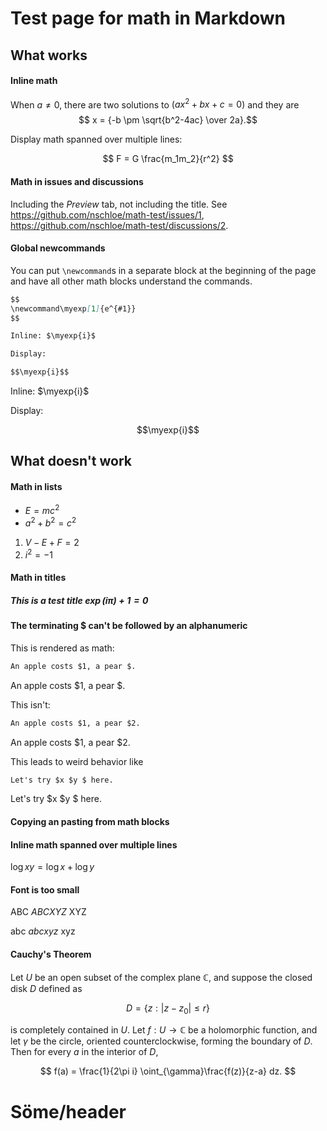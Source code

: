 # Test page for math in Markdown

## What works

#### Inline math

When $a \ne 0$, there are two solutions to $(ax^2 + bx + c = 0)$ and they are
$$ x = {-b \pm \sqrt{b^2-4ac} \over 2a}.$$

Display math spanned over multiple lines:

$$
F =
G \frac{m_1m_2}{r^2}
$$

#### Math in issues and discussions

Including the _Preview_ tab, not including the title.
See https://github.com/nschloe/math-test/issues/1,
https://github.com/nschloe/math-test/discussions/2.

#### Global newcommands

You can put `\newcommand`s in a separate block at the beginning of the page and
have all other math blocks understand the commands.

```markdown
$$
\newcommand\myexp[1]{e^{#1}}
$$

Inline: $\myexp{i}$

Display:

$$\myexp{i}$$
```

$$
\newcommand\myexp[1]{e^{#1}}
$$

Inline: $\myexp{i}$

Display:

$$\myexp{i}$$

## What doesn't work

#### Math in lists

- $E = mc^2$
- $a^2 + b^2 = c^2$

1. $V - E + F = 2$
2. $i^2 = -1$

#### Math in titles

##### This is a test title $\exp(i\pi) + 1 = 0$

#### The terminating $ can't be followed by an alphanumeric

This is rendered as math:
```markdown
An apple costs $1, a pear $.
```
An apple costs $1, a pear $.

This isn't:
```markdown
An apple costs $1, a pear $2.
```
An apple costs $1, a pear $2.

This leads to weird behavior like

```markdown
Let's try $x $y $ here.
```
Let's try $x $y $ here.


#### Copying an pasting from math blocks

#### Inline math spanned over multiple lines

$\log xy =
\log x + \log y$

#### Font is too small

ABC $ABC XYZ$ XYZ

abc $abc xyz$ xyz


#### Cauchy's Theorem

Let $U$ be an open subset of the complex plane $\mathbb{C}$, and suppose the closed
disk $D$ defined as

$$
D = \{z:|z-z_{0}|\leq r\}
$$

is completely contained in $U$. Let $f: U\to\mathbb{C}$ be a holomorphic function,
and let $\gamma$ be the circle, oriented counterclockwise, forming the boundary of
$D$. Then for every $a$ in the interior of $D$,

$$
f(a) = \frac{1}{2\pi i} \oint_{\gamma}\frac{f(z)}{z-a} dz.
$$


# Söme/header
